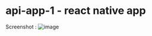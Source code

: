 # api-app-1 - react native app
Screenshot :
![image](https://user-images.githubusercontent.com/54509979/181081518-09a25cb0-7e96-4d0a-8b1f-6b36cda29c99.png)
